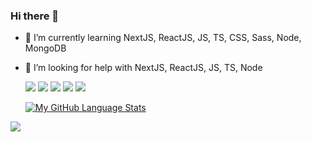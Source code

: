 ### Hi there 👋


- 🌱 I’m currently learning NextJS, ReactJS, JS, TS, CSS, Sass, Node, MongoDB
- 🤔 I’m looking for help with NextJS, ReactJS, JS, TS, Node

  <img src="https://img.icons8.com/color/48/000000/css3.png"/>
  <img src="https://img.icons8.com/color/48/000000/html-5--v1.png"/>
  <img src="https://img.icons8.com/color/48/000000/javascript--v2.png"/>
  <img src="https://img.icons8.com/office/48/000000/react.png"/>
  <img src="https://img.icons8.com/color/48/000000/sass.png"/>
  
  
  [![My GitHub Language Stats](https://github-readme-stats.vercel.app/api/top-langs/?username=rodolfomariano&hide=Objective-C,java,Ruby&langs_count=4&theme=dracula)]()

<a href='https://www.linkedin.com/in/rodolfo-mariano-de-souza-75106249' target='_blank'>
  <img src='https://img.shields.io/badge/LinkedIn-0077B5?style=for-the-badge&logo=linkedin&logoColor=white' />
</a>
